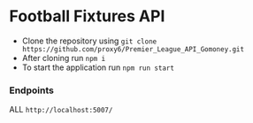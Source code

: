 # Football Fixtures API

* Clone the repository using `git clone https://github.com/proxy6/Premier_League_API_Gomoney.git` 
* After cloning run `npm i`
* To start the application run `npm run start`

### Endpoints

ALL `http://localhost:5007/`
